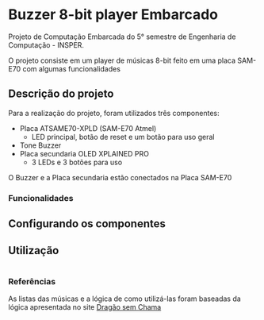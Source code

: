 # Buzzer 8-bit player Embarcado
Projeto de Computação Embarcada do 5° semestre de Engenharia de Computação - INSPER.

 O projeto consiste em um player de músicas 8-bit feito em uma placa SAM-E70 com algumas funcionalidades

## Descrição do projeto

Para a realização do projeto, foram utilizados três componentes:

 - Placa ATSAME70-XPLD (SAM-E70 Atmel)
	 - LED principal, botão de reset e um botão para uso geral
 - Tone Buzzer
 - Placa secundaria OLED XPLAINED PRO
	 - 3 LEDs e 3 botões para uso

O Buzzer e a Placa secundaria estão conectados na Placa SAM-E70

### Funcionalidades


## Configurando os componentes


## Utilização 

#
### Referências
As listas das músicas e a lógica de como utilizá-las foram baseadas da lógica apresentada no site [Dragão sem Chama](https://dragaosemchama.com/en/2019/02/songs-for-arduino/)


<!--stackedit_data:
eyJoaXN0b3J5IjpbMTc1MjgyODE0NSwxOTEwNDQ5MzIwLDMzMT
Q5OTgxMSwtMTE3OTEwMDkzMywtMjkyNDI5OTkzLDEyMjI2Nzc5
NjMsMTgwNDY3MjExMSwxNzkyMjEwNDgwXX0=
-->